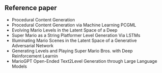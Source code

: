 ## Reference paper
- Procedural Content Generation
- Procedural Content Generation via Machine Learning PCGML
- Evolving Mario Levels in the Latent Space of a Deep
- Super Mario as a String Platformer Level Generation Via LSTMs
- Illuminating Mario Scenes in the Latent Space of a Generative Adversarial Network
- Generating Levels and Playing Super Mario Bros. with Deep Reinforcement Learnin
- MarioGPT Open-Ended Text2Level Generation through Large Language Models